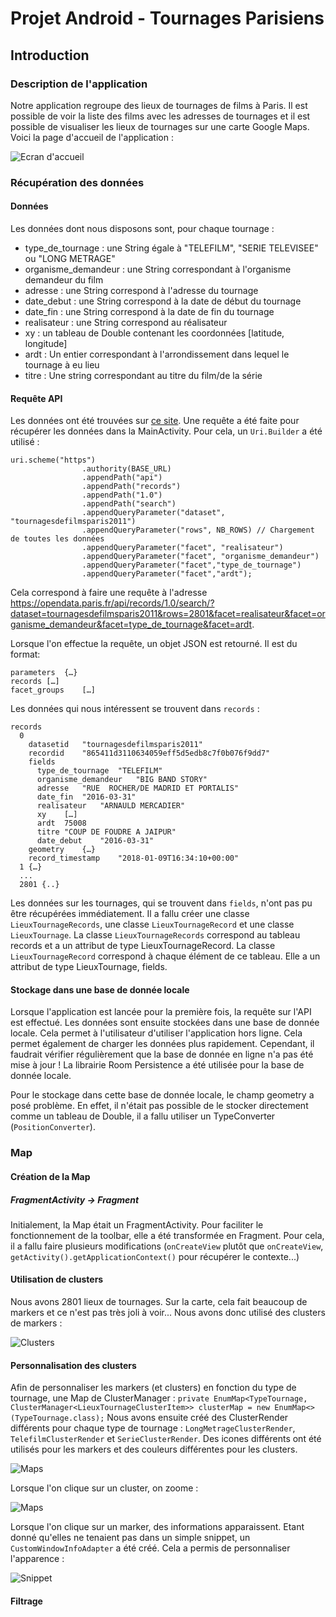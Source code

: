 # Projet Android - Tournages Parisiens

## Introduction
### Description de l'application
Notre application regroupe des lieux de tournages de films à Paris. Il est possible de voir la liste des films avec les adresses de tournages et il est possible de visualiser les lieux de tournages sur une carte Google Maps.
Voici la page d'accueil de l'application :

![Ecran d'accueil](screenshot/accueil.png?raw=true "Application")

### Récupération des données
#### Données
Les données dont nous disposons sont, pour chaque tournage :
* type_de_tournage :	une String égale à "TELEFILM", "SERIE TELEVISEE" ou "LONG METRAGE"
* organisme_demandeur :	une String correspondant à l'organisme demandeur du film
* adresse	: une String correspond à l'adresse du tournage
* date_debut : une String correspond à la date de début du tournage
* date_fin : une String correspond à la date de fin du tournage
* realisateur	: une String correspond au réalisateur
* xy : un tableau de Double contenant les coordonnées [latitude, longitude]
* ardt : Un entier correspondant à l'arrondissement dans lequel le tournage à eu lieu
* titre	: Une string correspondant au titre du film/de la série

#### Requête API
Les données ont été trouvées sur [ce site](https://opendata.paris.fr/explore/dataset/tournagesdefilmsparis2011/api/).
Une requête a été faite pour récupérer les données dans la MainActivity. Pour cela, un ```Uri.Builder``` a été utilisé : 
```
uri.scheme("https")
                .authority(BASE_URL)
                .appendPath("api")
                .appendPath("records")
                .appendPath("1.0")
                .appendPath("search")
                .appendQueryParameter("dataset", "tournagesdefilmsparis2011")
                .appendQueryParameter("rows", NB_ROWS) // Chargement de toutes les données
                .appendQueryParameter("facet", "realisateur")
                .appendQueryParameter("facet", "organisme_demandeur")
                .appendQueryParameter("facet","type_de_tournage")
                .appendQueryParameter("facet","ardt");
```
Cela correspond à faire une requête à l'adresse https://opendata.paris.fr/api/records/1.0/search/?dataset=tournagesdefilmsparis2011&rows=2801&facet=realisateur&facet=organisme_demandeur&facet=type_de_tournage&facet=ardt.

Lorsque l'on effectue la requête, un objet JSON est retourné. Il est du format:
```
parameters	{…}
records	[…]
facet_groups	[…]
```

Les données qui nous intéressent se trouvent dans ```records``` :
```
records
  0	
    datasetid	"tournagesdefilmsparis2011"
    recordid	"865411d3110634059eff5d5edb8c7f0b076f9dd7"
    fields	
      type_de_tournage	"TELEFILM"
      organisme_demandeur	"BIG BAND STORY"
      adresse	"RUE  ROCHER/DE MADRID ET PORTALIS"
      date_fin	"2016-03-31"
      realisateur	"ARNAULD MERCADIER"
      xy	[…]
      ardt	75008
      titre	"COUP DE FOUDRE A JAIPUR"
      date_debut	"2016-03-31"
    geometry	{…}
    record_timestamp	"2018-01-09T16:34:10+00:00"
  1	{…}
  ...
  2801 {..}
 ```
 Les données sur les tournages, qui se trouvent dans ```fields```, n'ont pas pu être récupérées immédiatement. Il a fallu créer une classe ```LieuxTournageRecords```, une classe ```LieuxTournageRecord``` et une classe ```LieuxTournage```.
 La classe ```LieuxTournageRecords``` correspond au tableau records et a un attribut de type LieuxTournageRecord. La classe ```LieuxTournageRecord``` correspond à chaque élément de ce tableau. Elle a un attribut de type LieuxTournage, fields. 
 

#### Stockage dans une base de donnée locale
Lorsque l'application est lancée pour la première fois, la requête sur l'API est effectué. Les données sont ensuite stockées dans une base de donnée locale. Cela permet à l'utilisateur d'utiliser l'application hors ligne. Cela permet également de charger les données plus rapidement. Cependant, il faudrait vérifier régulièrement que la base de donnée en ligne n'a pas été mise à jour !
La librairie Room Persistence a été utilisée pour la base de donnée locale.

Pour le stockage dans cette base de donnée locale, le champ geometry a posé problème. En effet, il n'était pas possible de le stocker directement comme un tableau de Double, il a fallu utiliser un TypeConverter (```PositionConverter```).

### Map
#### Création de la Map
##### FragmentActivity -> Fragment
Initialement, la Map était un FragmentActivity. Pour faciliter le fonctionnement de la toolbar, elle a été transformée en Fragment. Pour cela, il a fallu faire plusieurs modifications (```onCreateView``` plutôt que ```onCreateView```, ```getActivity().getApplicationContext()``` pour récupérer le contexte...)

#### Utilisation de clusters
Nous avons 2801 lieux de tournages. Sur la carte, cela fait beaucoup de markers et ce n'est pas très joli à voir... Nous avons donc utilisé des clusters de markers :

![Clusters](screenshot/clusters.png?raw=true "Clusters")

#### Personnalisation des clusters
Afin de personnaliser les markers (et clusters) en fonction du type de tournage, une Map de ClusterManager :
```private EnumMap<TypeTournage, ClusterManager<LieuxTournageClusterItem>> clusterMap = new EnumMap<>(TypeTournage.class);```
Nous avons ensuite créé des ClusterRender différents pour chaque type de tournage : ```LongMetrageClusterRender```, ```TelefilmClusterRender``` et ```SerieClusterRender```. 
Des icones différents ont été utilisés pour les markers et des couleurs différentes pour les clusters.

![Maps](screenshot/maps.png?raw=true "Maps")

Lorsque l'on clique sur un cluster, on zoome :

![Maps](screenshot/maps_zoom.png?raw=true "Maps")

Lorsque l'on clique sur un marker, des informations apparaissent. Etant donné qu'elles ne tenaient pas dans un simple snippet, un ```CustomWindowInfoAdapter``` a été créé. Cela a permis de personnaliser l'apparence :

![Snippet](screenshot/snippet.png?raw=true "Snippet")

#### Filtrage


